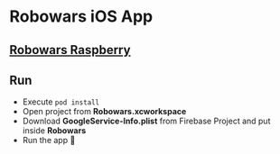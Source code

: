 # Robowars iOS App

## [Robowars Raspberry](https://github.com/dkarakay/robowars-raspberry)

## Run
- Execute ```pod install```
- Open project from **Robowars.xcworkspace**
- Download **GoogleService-Info.plist** from Firebase Project and put inside **Robowars**
- Run the app 🚀
